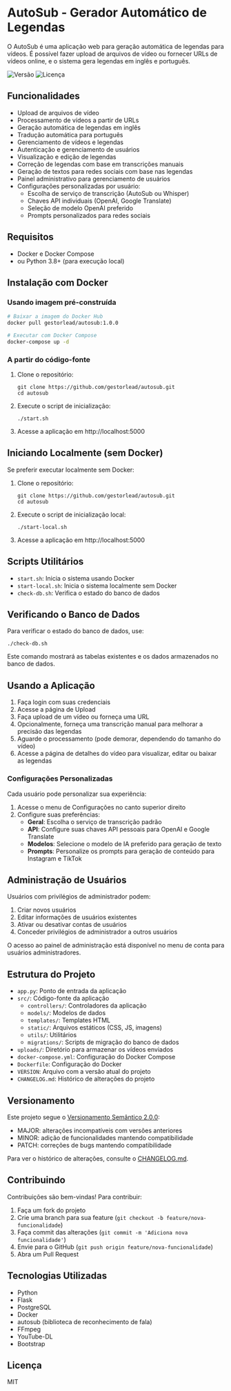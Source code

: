 # AutoSub - Gerador Automático de Legendas

O AutoSub é uma aplicação web para geração automática de legendas para vídeos. É possível fazer upload de arquivos de vídeo ou fornecer URLs de vídeos online, e o sistema gera legendas em inglês e português.

![Versão](https://img.shields.io/badge/versão-1.1.5-blue)
![Licença](https://img.shields.io/badge/licença-MIT-green)

## Funcionalidades

- Upload de arquivos de vídeo
- Processamento de vídeos a partir de URLs
- Geração automática de legendas em inglês
- Tradução automática para português
- Gerenciamento de vídeos e legendas
- Autenticação e gerenciamento de usuários
- Visualização e edição de legendas
- Correção de legendas com base em transcrições manuais
- Geração de textos para redes sociais com base nas legendas
- Painel administrativo para gerenciamento de usuários
- Configurações personalizadas por usuário:
  - Escolha de serviço de transcrição (AutoSub ou Whisper)
  - Chaves API individuais (OpenAI, Google Translate)
  - Seleção de modelo OpenAI preferido
  - Prompts personalizados para redes sociais

## Requisitos

- Docker e Docker Compose
- ou Python 3.8+ (para execução local)

## Instalação com Docker

### Usando imagem pré-construída

```bash
# Baixar a imagem do Docker Hub
docker pull gestorlead/autosub:1.0.0

# Executar com Docker Compose
docker-compose up -d
```

### A partir do código-fonte

1. Clone o repositório:

   ```
   git clone https://github.com/gestorlead/autosub.git
   cd autosub
   ```

2. Execute o script de inicialização:

   ```
   ./start.sh
   ```

3. Acesse a aplicação em http://localhost:5000

## Iniciando Localmente (sem Docker)

Se preferir executar localmente sem Docker:

1. Clone o repositório:

   ```
   git clone https://github.com/gestorlead/autosub.git
   cd autosub
   ```

2. Execute o script de inicialização local:

   ```
   ./start-local.sh
   ```

3. Acesse a aplicação em http://localhost:5000

## Scripts Utilitários

- `start.sh`: Inicia o sistema usando Docker
- `start-local.sh`: Inicia o sistema localmente sem Docker
- `check-db.sh`: Verifica o estado do banco de dados

## Verificando o Banco de Dados

Para verificar o estado do banco de dados, use:

```
./check-db.sh
```

Este comando mostrará as tabelas existentes e os dados armazenados no banco de dados.

## Usando a Aplicação

1. Faça login com suas credenciais
2. Acesse a página de Upload
3. Faça upload de um vídeo ou forneça uma URL
4. Opcionalmente, forneça uma transcrição manual para melhorar a precisão das legendas
5. Aguarde o processamento (pode demorar, dependendo do tamanho do vídeo)
6. Acesse a página de detalhes do vídeo para visualizar, editar ou baixar as legendas

### Configurações Personalizadas

Cada usuário pode personalizar sua experiência:

1. Acesse o menu de Configurações no canto superior direito
2. Configure suas preferências:
   - **Geral**: Escolha o serviço de transcrição padrão
   - **API**: Configure suas chaves API pessoais para OpenAI e Google Translate
   - **Modelos**: Selecione o modelo de IA preferido para geração de texto
   - **Prompts**: Personalize os prompts para geração de conteúdo para Instagram e TikTok

## Administração de Usuários

Usuários com privilégios de administrador podem:

1. Criar novos usuários
2. Editar informações de usuários existentes
3. Ativar ou desativar contas de usuários
4. Conceder privilégios de administrador a outros usuários

O acesso ao painel de administração está disponível no menu de conta para usuários administradores.

## Estrutura do Projeto

- `app.py`: Ponto de entrada da aplicação
- `src/`: Código-fonte da aplicação
  - `controllers/`: Controladores da aplicação
  - `models/`: Modelos de dados
  - `templates/`: Templates HTML
  - `static/`: Arquivos estáticos (CSS, JS, imagens)
  - `utils/`: Utilitários
  - `migrations/`: Scripts de migração do banco de dados
- `uploads/`: Diretório para armazenar os vídeos enviados
- `docker-compose.yml`: Configuração do Docker Compose
- `Dockerfile`: Configuração do Docker
- `VERSION`: Arquivo com a versão atual do projeto
- `CHANGELOG.md`: Histórico de alterações do projeto

## Versionamento

Este projeto segue o [Versionamento Semântico 2.0.0](https://semver.org/lang/pt-BR/):

- MAJOR: alterações incompatíveis com versões anteriores
- MINOR: adição de funcionalidades mantendo compatibilidade
- PATCH: correções de bugs mantendo compatibilidade

Para ver o histórico de alterações, consulte o [CHANGELOG.md](CHANGELOG.md).

## Contribuindo

Contribuições são bem-vindas! Para contribuir:

1. Faça um fork do projeto
2. Crie uma branch para sua feature (`git checkout -b feature/nova-funcionalidade`)
3. Faça commit das alterações (`git commit -m 'Adiciona nova funcionalidade'`)
4. Envie para o GitHub (`git push origin feature/nova-funcionalidade`)
5. Abra um Pull Request

## Tecnologias Utilizadas

- Python
- Flask
- PostgreSQL
- Docker
- autosub (biblioteca de reconhecimento de fala)
- FFmpeg
- YouTube-DL
- Bootstrap

## Licença

MIT
